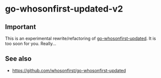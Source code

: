 # go-whosonfirst-updated-v2

## Important

This is an experimental rewrite/refactoring of [go-whosonfirst-updated](https://github.com/whosonfirst/go-whosonfirst-updated-v2). It is too soon for you. Really...

## See also

* https://github.com/whosonfirst/go-whosonfirst-updated
